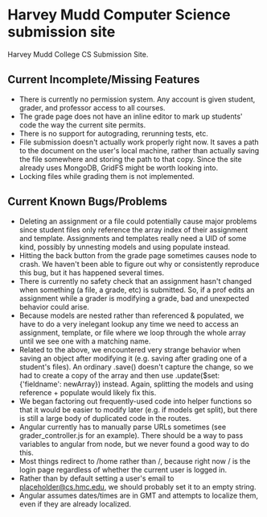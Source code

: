 # Harvey Mudd Computer Science submission site #

Harvey Mudd College CS Submission Site.

## Current Incomplete/Missing Features ##
 * There is currently no permission system. Any account is given student,
   grader, and professor access to all courses.
 * The grade page does not have an inline editor to mark up students' code
   the way the current site permits.
 * There is no support for autograding, rerunning tests, etc.
 * File submission doesn't actually work properly right now. It saves a path
   to the document on the user's local machine, rather than actually saving
   the file somewhere and storing the path to that copy. Since the site already
   uses MongoDB, GridFS might be worth looking into.
 * Locking files while grading them is not implemented.
 
## Current Known Bugs/Problems ##
 * Deleting an assignment or a file could potentially cause major problems since
   student files only reference the array index of their assignment and template.
   Assignments and templates really need a UID of some kind, possibly by unnesting
   models and using populate instead.
 * Hitting the back button from the grade page sometimes causes node to crash.
   We haven't been able to figure out why or consistently reproduce this bug,
   but it has happened several times.
 * There is currently no safety check that an assignment hasn't changed when
   something (a file, a grade, etc) is submitted. So, if a prof edits an
   assignment while a grader is modifying a grade, bad and unexpected behavior
   could arise. 
 * Because models are nested rather than referenced & populated, we have to
   do a very inelegant lookup any time we need to access an assignment,
   template, or file where we loop through the whole array until we see one
   with a matching name.
 * Related to the above, we encountered very strange behavior when saving an
   object after modifying it (e.g. saving after grading one of a student's
   files). An ordinary .save() doesn't capture the change, so we had to create
   a copy of the array and then use .update($set: {'fieldname': newArray})
   instead. Again, splitting the models and using reference + populate would
   likely fix this.
 * We began factoring out frequently-used code into helper functions so that
   it would be easier to modify later (e.g. if models get split), but there
   is still a large body of duplicated code in the routes.
 * Angular currently has to manually parse URLs sometimes
   (see grader_controller.js for an example). There should be a way to pass
   variables to angular from node, but we never found a good way to do this.
 * Most things redirect to /home rather than /, because right now / is the
   login page regardless of whether the current user is logged in.
 * Rather than by default setting a user's email to placeholder@cs.hmc.edu,
   we should probably set it to an empty string.
 * Angular assumes dates/times are in GMT and attempts to localize them, even
   if they are already localized.
